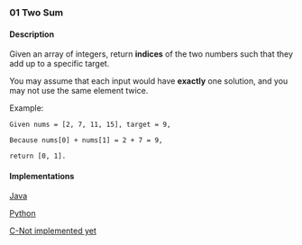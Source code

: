 ### 01 Two Sum

#### Description

Given an array of integers, return **indices** of the two numbers such that they add up to a specific target.

You may assume that each input would have **exactly** one solution, and you may not use the same element twice.

Example:

```
Given nums = [2, 7, 11, 15], target = 9,

Because nums[0] + nums[1] = 2 + 7 = 9,

return [0, 1].
```

#### Implementations

[Java](../Java/src/main/com/viking/leetcode/S001_Two_Sum.java)

[Python](../Python/S001_Two_Sum.py)

[C-Not implemented yet](S00_Not_Implemented_Yet.md)
